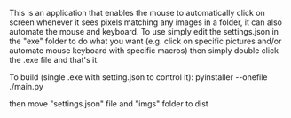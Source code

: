 This is an application that enables the mouse to automatically click on screen whenever it sees pixels matching any images in a folder, it can also automate the mouse and keyboard.
To use simply edit the settings.json in the "exe" folder to do what you want (e.g. click on specific pictures and/or automate mouse keyboard with specific macros) then simply double click the .exe file and that's it.

To build (single .exe with setting.json to control it):
pyinstaller --onefile ./main.py

then move "settings.json" file and "imgs" folder to dist